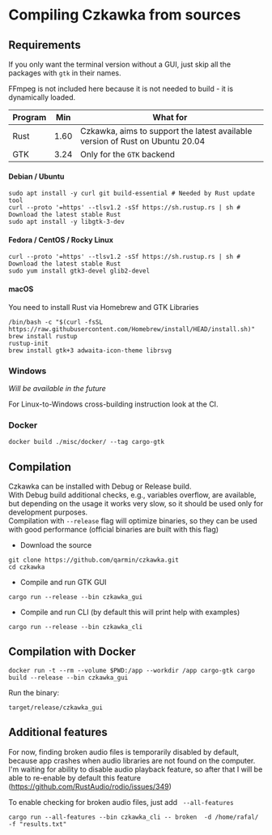 # Compiling Czkawka from sources

## Requirements

If you only want the terminal version without a GUI, just skip all the packages with `gtk` in their names.

FFmpeg is not included here because it is not needed to build - it is dynamically loaded.


| Program | Min  | What for                                                                      |
|---------|------|-------------------------------------------------------------------------------|
| Rust    | 1.60 | Czkawka, aims to support the latest available version of Rust on Ubuntu 20.04 |
| GTK     | 3.24 | Only for the `GTK` backend                                                    |

#### Debian / Ubuntu
```shell
sudo apt install -y curl git build-essential # Needed by Rust update tool
curl --proto '=https' --tlsv1.2 -sSf https://sh.rustup.rs | sh # Download the latest stable Rust
sudo apt install -y libgtk-3-dev
```

#### Fedora / CentOS / Rocky Linux
```shell
curl --proto '=https' --tlsv1.2 -sSf https://sh.rustup.rs | sh # Download the latest stable Rust
sudo yum install gtk3-devel glib2-devel
```

#### macOS
You need to install Rust via Homebrew and GTK Libraries
```shell
/bin/bash -c "$(curl -fsSL https://raw.githubusercontent.com/Homebrew/install/HEAD/install.sh)"
brew install rustup
rustup-init
brew install gtk+3 adwaita-icon-theme librsvg
```

### Windows

*Will be available in the future*

For Linux-to-Windows cross-building instruction look at the CI.

<!-- First you need to install Visual C++ components from Visual Studio installer - https://visualstudio.microsoft.com/downloads/
Next install Rust from site https://rustup.rs/
After that the latest GTK 3 runtime must be installed from https://github.com/tschoonj/GTK-for-Windows-Runtime-Environment-Installer/releases
-->

### Docker

```shell
docker build ./misc/docker/ --tag cargo-gtk
```

## Compilation

Czkawka can be installed with Debug or Release build.  
With Debug build additional checks, e.g., variables overflow, are available, but depending on the usage it works very slow, so it should be used only for development purposes.    
Compilation with `--release` flag will optimize binaries, so they can be used with good performance (official binaries are built with this flag)


- Download the source
```
git clone https://github.com/qarmin/czkawka.git
cd czkawka
```
- Compile and run GTK GUI
```
cargo run --release --bin czkawka_gui
```

- Compile and run CLI (by default this will print help with examples)
```
cargo run --release --bin czkawka_cli
```

## Compilation with Docker

```shell
docker run -t --rm --volume $PWD:/app --workdir /app cargo-gtk cargo build --release --bin czkawka_gui
```

Run the binary:

```shell
target/release/czkawka_gui
```

## Additional features
For now, finding broken audio files is temporarily disabled by default, because app crashes when audio libraries are not found on the computer.  
I'm waiting for ability to disable audio playback feature, so after that I will be able to re-enable by default this feature (https://github.com/RustAudio/rodio/issues/349)

To enable checking for broken audio files, just add ` --all-features`
```
cargo run --all-features --bin czkawka_cli -- broken  -d /home/rafal/ -f "results.txt"
```

